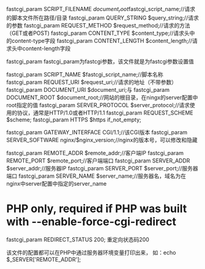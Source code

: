 fastcgi_param  SCRIPT_FILENAME    $document_root$fastcgi_script_name;//请求的脚本文件所在路径/目录
fastcgi_param  QUERY_STRING       $query_string;//请求的参数
fastcgi_param  REQUEST_METHOD     $request_method;//请求的方法（GET或者POST)
fastcgi_param  CONTENT_TYPE       $content_type;//请求头中的content-type字段
fastcgi_param  CONTENT_LENGTH     $content_length;//请求头中content-length字段


fastcgi_param fastcgi_param为fastcgi参数，该文件就是为fastcgi参数设置值

fastcgi_param  SCRIPT_NAME        $fastcgi_script_name;//脚本名称
fastcgi_param  REQUEST_URI        $request_uri;//请求的地址（不带参数）
fastcgi_param  DOCUMENT_URI       $document_uri;与
fastcgi_param  DOCUMENT_ROOT      $document_root;//网站的根目录，在ningx的server配置中root指定的值
fastcgi_param  SERVER_PROTOCOL    $server_protocol;//请求使用的协议，通常是HTTP/1.0或者HTTP/1.1
fastcgi_param  REQUEST_SCHEME     $scheme;
fastcgi_param  HTTPS              $https if_not_empty;

fastcgi_param  GATEWAY_INTERFACE  CGI/1.1;//该CGI版本
fastcgi_param  SERVER_SOFTWARE    nginx/$nginx_version;//nginx的版本号，可以修改和隐藏

fastcgi_param  REMOTE_ADDR        $remote_addr;//客户端IP
fastcgi_param  REMOTE_PORT        $remote_port;//客户端端口
fastcgi_param  SERVER_ADDR        $server_addr;//服务器IP
fastcgi_param  SERVER_PORT        $server_port;//服务器端口
fastcgi_param  SERVER_NAME        $server_name;//服务器名，域名为在nginx中server配置中指定的server_name

# PHP only, required if PHP was built with --enable-force-cgi-redirect
fastcgi_param  REDIRECT_STATUS    200;    重定向状态码200

该文件的配置都可以在PHP中通过服务器环境变量打印出来，
如：echo $_SERVER['REMOTE_ADDR'];